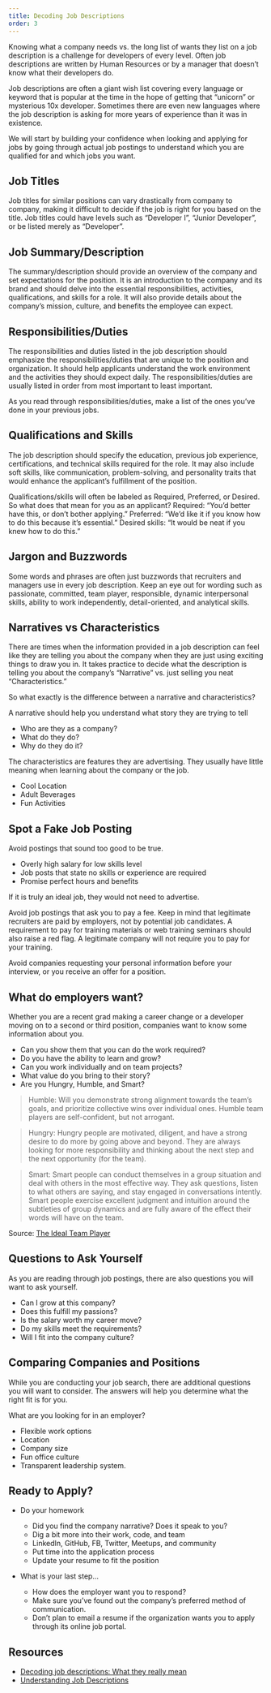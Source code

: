 ```yaml
---
title: Decoding Job Descriptions
order: 3
---
```


Knowing what a company needs vs. the long list of wants they list on a job
description is a challenge for developers of every level. Often job descriptions
are written by Human Resources or by a manager that doesn’t know what their
developers do.

Job descriptions are often a giant wish list covering every language or keyword
that is popular at the time in the hope of getting that “unicorn” or mysterious
10x developer. Sometimes there are even new languages where the job description
is asking for more years of experience than it was in existence.

We will start by building your confidence when looking and applying for jobs by
going through actual job postings to understand which you are qualified for and
which jobs you want.

## Job Titles

Job titles for similar positions can vary drastically from company to company,
making it difficult to decide if the job is right for you based on the title.
Job titles could have levels such as “Developer I”, “Junior Developer”, or be
listed merely as “Developer”.

## Job Summary/Description

The summary/description should provide an overview of the company and set
expectations for the position. It is an introduction to the company and its
brand and should delve into the essential responsibilities, activities,
qualifications, and skills for a role. It will also provide details about the
company’s mission, culture, and benefits the employee can expect.

## Responsibilities/Duties

The responsibilities and duties listed in the job description should emphasize
the responsibilities/duties that are unique to the position and organization. It
should help applicants understand the work environment and the activities they
should expect daily. The responsibilities/duties are usually listed in order
from most important to least important.

As you read through responsibilities/duties, make a list of the ones you’ve done
in your previous jobs.

## Qualifications and Skills

The job description should specify the education, previous job experience,
certifications, and technical skills required for the role. It may also include
soft skills, like communication, problem-solving, and personality traits that
would enhance the applicant’s fulfillment of the position.

Qualifications/skills will often be labeled as Required, Preferred, or Desired.
So what does that mean for you as an applicant? Required: “You’d better have
this, or don’t bother applying.” Preferred: “We’d like it if you know how to do
this because it’s essential.” Desired skills: “It would be neat if you knew how
to do this.”

## Jargon and Buzzwords

Some words and phrases are often just buzzwords that recruiters and managers use
in every job description. Keep an eye out for wording such as passionate,
committed, team player, responsible, dynamic interpersonal skills, ability to
work independently, detail-oriented, and analytical skills.

## Narratives vs Characteristics

There are times when the information provided in a job description can feel like
they are telling you about the company when they are just using exciting things
to draw you in. It takes practice to decide what the description is telling you
about the company’s “Narrative” vs. just selling you neat “Characteristics.”

So what exactly is the difference between a narrative and characteristics?

A narrative should help you understand what story they are trying to tell

- Who are they as a company?
- What do they do?
- Why do they do it?

The characteristics are features they are advertising. They usually have little
meaning when learning about the company or the job.

- Cool Location
- Adult Beverages
- Fun Activities

## Spot a Fake Job Posting

Avoid postings that sound too good to be true.

- Overly high salary for low skills level
- Job posts that state no skills or experience are required
- Promise perfect hours and benefits

If it is truly an ideal job, they would not need to advertise.

Avoid job postings that ask you to pay a fee. Keep in mind that legitimate
recruiters are paid by employers, not by potential job candidates. A requirement
to pay for training materials or web training seminars should also raise a red
flag. A legitimate company will not require you to pay for your training.

Avoid companies requesting your personal information before your interview, or
you receive an offer for a position.

## What do employers want?

Whether you are a recent grad making a career change or a developer moving on to
a second or third position, companies want to know some information about you.

- Can you show them that you can do the work required?
- Do you have the ability to learn and grow?
- Can you work individually and on team projects?
- What value do you bring to their story?
- Are you Hungry, Humble, and Smart?

> Humble: Will you demonstrate strong alignment towards the team’s goals, and
> prioritize collective wins over individual ones. Humble team players are
> self-confident, but not arrogant.

> Hungry: Hungry people are motivated, diligent, and have a strong desire to do
> more by going above and beyond. They are always looking for more
> responsibility and thinking about the next step and the next opportunity (for
> the team).

> Smart: Smart people can conduct themselves in a group situation and deal with
> others in the most effective way. They ask questions, listen to what others
> are saying, and stay engaged in conversations intently. Smart people exercise
> excellent judgment and intuition around the subtleties of group dynamics and
> are fully aware of the effect their words will have on the team.

Source:
[The Ideal Team Player](https://medium.com/@iamsridhar/humble-hungry-and-smart-822cd5e161bf)

## Questions to Ask Yourself

As you are reading through job postings, there are also questions you will want
to ask yourself.

- Can I grow at this company?
- Does this fulfill my passions?
- Is the salary worth my career move?
- Do my skills meet the requirements?
- Will I fit into the company culture?

## Comparing Companies and Positions

While you are conducting your job search, there are additional questions you
will want to consider. The answers will help you determine what the right fit is
for you.

What are you looking for in an employer?

- Flexible work options
- Location
- Company size
- Fun office culture
- Transparent leadership system.

## Ready to Apply?

- Do your homework

  - Did you find the company narrative? Does it speak to you?
  - Dig a bit more into their work, code, and team
  - LinkedIn, GitHub, FB, Twitter, Meetups, and community
  - Put time into the application process
  - Update your resume to fit the position

- What is your last step...
  - How does the employer want you to respond?
  - Make sure you’ve found out the company’s preferred method of communication.
  - Don’t plan to email a resume if the organization wants you to apply through
    its online job portal.

## Resources

- [Decoding job descriptions: What they really mean](https://www.monster.com/career-advice/article/decoding-job-descriptions)
- [Understanding Job Descriptions](https://www.igrad.com/articles/how-to-understand-misleading-job-descriptions)
